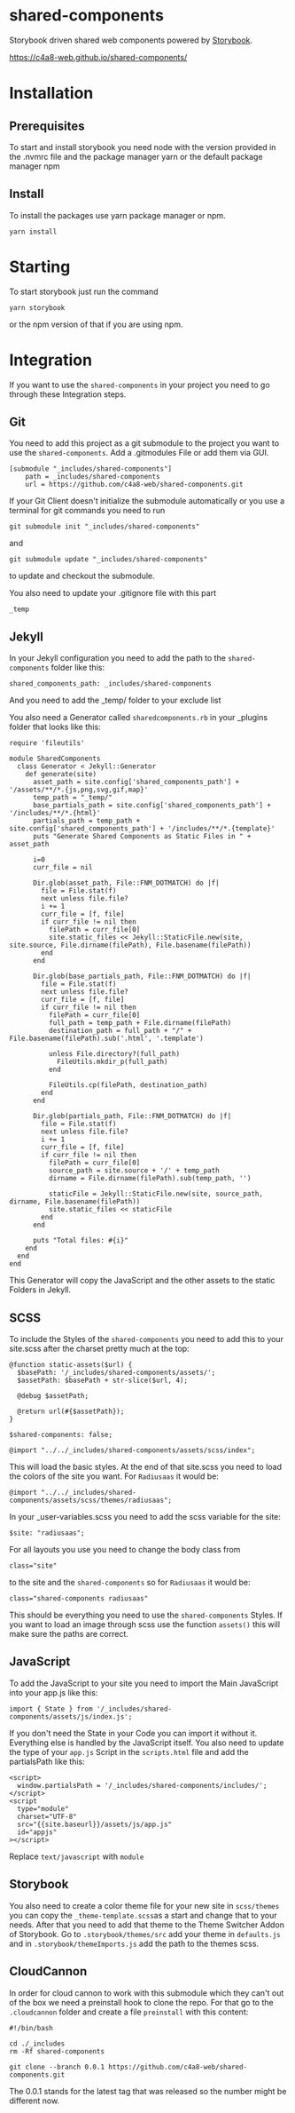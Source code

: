 # shared-components

Storybook driven shared web components powered by [Storybook](https://storybook.js.org/).

https://c4a8-web.github.io/shared-components/

# Installation

## Prerequisites

To start and install storybook you need node with the version provided in the .nvmrc file and the package manager yarn or the default package manager npm

## Install

To install the packages use yarn package manager or npm.

```
yarn install
```

# Starting

To start storybook just run the command

```
yarn storybook
```

or the npm version of that if you are using npm.

# Integration

If you want to use the `shared-components` in your project you need to go through these Integration steps.

## Git

You need to add this project as a git submodule to the project you want to use the `shared-components`. Add a .gitmodules File or add them via GUI.

```
[submodule "_includes/shared-components"]
	path = _includes/shared-components
	url = https://github.com/c4a8-web/shared-components.git
```

If your Git Client doesn't initialize the submodule automatically or you use a terminal for git commands you need to run

```
git submodule init "_includes/shared-components"
```

and

```
git submodule update "_includes/shared-components"
```

to update and checkout the submodule.

You also need to update your .gitignore file with this part

```
_temp
```

## Jekyll

In your Jekyll configuration you need to add the path to the `shared-components` folder like this:

```
shared_components_path: _includes/shared-components
```

And you need to add the \_temp/ folder to your exclude list

You also need a Generator called `sharedcomponents.rb` in your \_plugins folder that looks like this:

```
require 'fileutils'

module SharedComponents
  class Generator < Jekyll::Generator
    def generate(site)
      asset_path = site.config['shared_components_path'] + '/assets/**/*.{js,png,svg,gif,map}'
      temp_path = "_temp/"
      base_partials_path = site.config['shared_components_path'] + '/includes/**/*.{html}'
      partials_path = temp_path + site.config['shared_components_path'] + '/includes/**/*.{template}'
      puts "Generate Shared Components as Static Files in " + asset_path

      i=0
      curr_file = nil

      Dir.glob(asset_path, File::FNM_DOTMATCH) do |f|
        file = File.stat(f)
        next unless file.file?
        i += 1
        curr_file = [f, file]
        if curr_file != nil then
          filePath = curr_file[0]
          site.static_files << Jekyll::StaticFile.new(site, site.source, File.dirname(filePath), File.basename(filePath))
        end
      end

      Dir.glob(base_partials_path, File::FNM_DOTMATCH) do |f|
        file = File.stat(f)
        next unless file.file?
        curr_file = [f, file]
        if curr_file != nil then
          filePath = curr_file[0]
          full_path = temp_path + File.dirname(filePath)
          destination_path = full_path + "/" + File.basename(filePath).sub('.html', '.template')

          unless File.directory?(full_path)
            FileUtils.mkdir_p(full_path)
          end

          FileUtils.cp(filePath, destination_path)
        end
      end

      Dir.glob(partials_path, File::FNM_DOTMATCH) do |f|
        file = File.stat(f)
        next unless file.file?
        i += 1
        curr_file = [f, file]
        if curr_file != nil then
          filePath = curr_file[0]
          source_path = site.source + '/' + temp_path
          dirname = File.dirname(filePath).sub(temp_path, '')

          staticFile = Jekyll::StaticFile.new(site, source_path, dirname, File.basename(filePath))
          site.static_files << staticFile
        end
      end

      puts "Total files: #{i}"
    end
  end
end

```

This Generator will copy the JavaScript and the other assets to the static Folders in Jekyll.

## SCSS

To include the Styles of the `shared-components` you need to add this to your site.scss after the charset pretty much at the top:

```
@function static-assets($url) {
  $basePath: '/_includes/shared-components/assets/';
  $assetPath: $basePath + str-slice($url, 4);

  @debug $assetPath;

  @return url(#{$assetPath});
}

$shared-components: false;

@import "../../_includes/shared-components/assets/scss/index";
```

This will load the basic styles. At the end of that site.scss you need to load the colors of the site you want. For `Radiusaas` it would be:

```
@import "../../_includes/shared-components/assets/scss/themes/radiusaas";
```

In your \_user-variables.scss you need to add the scss variable for the site:

```
$site: "radiusaas";
```

For all layouts you use you need to change the body class from

```
class="site"
```

to the site and the `shared-components` so for `Radiusaas` it would be:

```
class="shared-components radiusaas"
```

This should be everything you need to use the `shared-components` Styles. If you want to load an image through scss use the function `assets()` this will make sure the paths are correct.

## JavaScript

To add the JavaScript to your site you need to import the Main JavaScript into your app.js like this:

```
import { State } from '/_includes/shared-components/assets/js/index.js';
```

If you don't need the State in your Code you can import it without it. Everything else is handled by the JavaScript itself.
You also need to update the type of your `app.js` Script in the `scripts.html` file and add the partialsPath like this:

```
<script>
  window.partialsPath = '/_includes/shared-components/includes/';
</script>
<script
  type="module"
  charset="UTF-8"
  src="{{site.baseurl}}/assets/js/app.js"
  id="appjs"
></script>
```

Replace `text/javascript` with `module`

## Storybook

You also need to create a color theme file for your new site in `scss/themes` you can copy the `_theme-template.scss`as a start and change that to your needs.
After that you need to add that theme to the Theme Switcher Addon of Storybook. Go to `.storybook/themes/src` add your theme in `defaults.js` and in `.storybook/themeImports.js` add
the path to the themes scss.

## CloudCannon

In order for cloud cannon to work with this submodule which they can't out of the box we need a preinstall hook to clone the repo.
For that go to the `.cloudcannon` folder and create a file `preinstall` with this content:

```
#!/bin/bash

cd ./_includes
rm -Rf shared-components

git clone --branch 0.0.1 https://github.com/c4a8-web/shared-components.git

```

The 0.0.1 stands for the latest tag that was released so the number might be different now.

